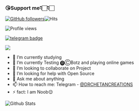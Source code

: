 ### 😘Support me👇🏻👇🏻
[![GitHub followers](https://img.shields.io/github/followers/StarkBotsIndustries.svg?style=social&label=Follow&maxAge=2592000)](https://github.com/drchetancreation?tab=followers)![Hits](https://hits.seeyoufarm.com/api/count/incr/badge.svg?url=https://github.com/drchetancreation/)
 

![Profile views](https://gpvc.arturio.dev/drchetancreation)

[![telegram badge](https://img.shields.io/badge/DRCHETAN-CREATION-30302f?style=flat&logo=telegram)](https://t.me/Drchetancreations) 

<a href="https://youtube.com/c/drchetancreation"><img src="https://img.shields.io/badge/DRCHETAN%20-CREATION-red.svg?logo=Youtube"></a>


- 🔭 I’m currently studying 
- 🌱 I’m currently Testing 🅓︎Ⓒ︎Botz and playing online games
- 👯 I’m looking to collaborate on Project
- 🤔 I’m looking for help with Open Source
- 💬 Ask me about anything
- 📫 How to reach me: Telegram - [@DRCHETANCREATIONS](https://t.me/Drchetancreations)
- ⚡ fact: I am Noob😌

![Github Stats](https://github-readme-stats.vercel.app/api?username=drchetancreation&show_icons=true&title_color=fff&icon_color=79ff97&text_color=9f9f9f&bg_color=151515)
